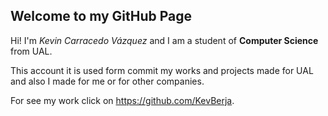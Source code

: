 ## Welcome to my GitHub Page

Hi! I'm _Kevin Carracedo Vázquez_ and I am a student of **Computer Science** from UAL.

This account it is used form commit my works and projects made for UAL and also I made for me or for other companies.

For see my work click on https://github.com/KevBerja.
